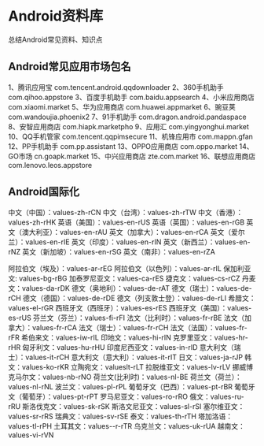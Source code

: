 # Android资料库
  总结Android常见资料、知识点

## Android常见应用市场包名
   
   1、腾讯应用宝 com.tencent.android.qqdownloader 
   2、360手机助手 com.qihoo.appstore 
   3、百度手机助手 com.baidu.appsearch 
   4、小米应用商店 com.xiaomi.market 
   5、华为应用商店 com.huawei.appmarket 
   6、豌豆荚 com.wandoujia.phoenix2
   7、91手机助手 com.dragon.android.pandaspace 
   8、安智应用商店 com.hiapk.marketpho 
   9、应用汇 com.yingyonghui.market 
   10、QQ手机管家 com.tencent.qqpimsecure 
   11、机锋应用市 com.mappn.gfan 
   12、PP手机助手 com.pp.assistant 
   13、OPPO应用商店 com.oppo.market
   14、GO市场 cn.goapk.market 
   15、中兴应用商店 zte.com.market
   16、联想应用商店 com.lenovo.leos.appstore
  
 ## Android国际化
   中文（中国）：values-zh-rCN
   中文（台湾）：values-zh-rTW
   中文（香港）：values-zh-rHK
   英语（美国）：values-en-rUS
   英语（英国）：values-en-rGB
   英文（澳大利亚）：values-en-rAU
   英文（加拿大）：values-en-rCA
   英文（爱尔兰）：values-en-rIE
   英文（印度）：values-en-rIN
   英文（新西兰）：values-en-rNZ
   英文（新加坡）：values-en-rSG
   英文（南非）：values-en-rZA

   阿拉伯文（埃及）：values-ar-rEG
   阿拉伯文（以色列）：values-ar-rIL
   保加利亚文:  values-bg-rBG
   加泰罗尼亚文：values-ca-rES
   捷克文：values-cs-rCZ
   丹麦文：values-da-rDK
   德文（奥地利）：values-de-rAT
   德文（瑞士）：values-de-rCH
   德文（德国）：values-de-rDE
   德文（列支敦士登）：values-de-rLI
   希腊文：values-el-rGR
   西班牙文（西班牙）：values-es-rES
   西班牙文（美国）：values-es-rUS
   芬兰文（芬兰）：values-fi-rFI
   法文（比利时）：values-fr-rBE
   法文（加拿大）：values-fr-rCA
   法文（瑞士）：values-fr-rCH
   法文（法国）：values-fr-rFR
   希伯来文：values-iw-rIL
   印地文：values-hi-rIN
   克罗里亚文：values-hr-rHR
   匈牙利文：values-hu-rHU
   印度尼西亚文：values-in-rID
   意大利文（瑞士）：values-it-rCH
   意大利文（意大利）：values-it-rIT
   日文：values-ja-rJP
   韩文：values-ko-rKR
   立陶宛文：valueslt-rLT
   拉脱维亚文：values-lv-rLV
   挪威博克马尔文：values-nb-rNO
   荷兰文(比利时)：values-nl-BE
   荷兰文（荷兰）：values-nl-rNL
   波兰文：values-pl-rPL
   葡萄牙文（巴西）：values-pt-rBR
   葡萄牙文（葡萄牙）：values-pt-rPT
   罗马尼亚文：values-ro-rRO
   俄文：values-ru-rRU
   斯洛伐克文：values-sk-rSK
   斯洛文尼亚文：values-sl-rSI
   塞尔维亚文：values-sr-rRS
   瑞典文：values-sv-rSE
   泰文：values-th-rTH
   塔加洛语：values-tl-rPH
   土耳其文：values--r-rTR
   乌克兰文：values-uk-rUA
   越南文：values-vi-rVN
